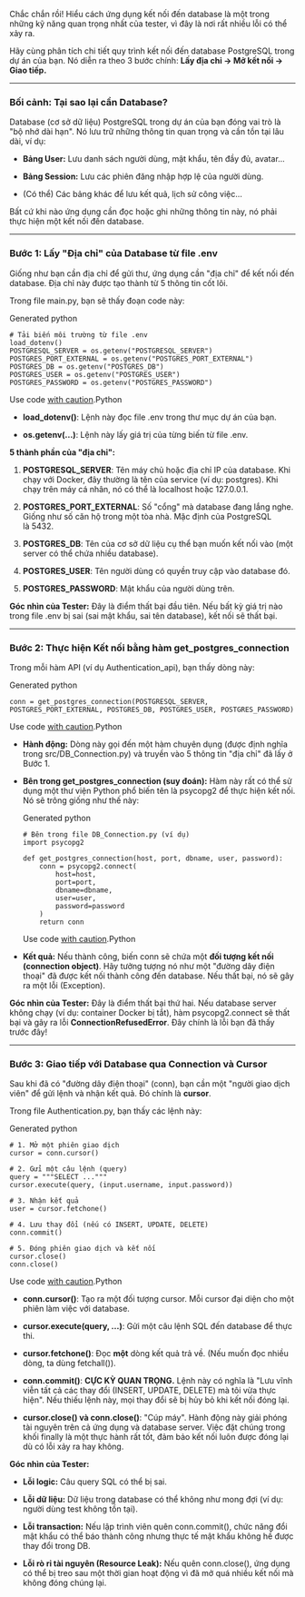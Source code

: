 Chắc chắn rồi! Hiểu cách ứng dụng kết nối đến database là một trong những kỹ năng quan trọng nhất của tester, vì đây là nơi rất nhiều lỗi có thể xảy ra.

Hãy cùng phân tích chi tiết quy trình kết nối đến database PostgreSQL trong dự án của bạn. Nó diễn ra theo 3 bước chính: **Lấy địa chỉ -> Mở kết nối -> Giao tiếp.**

---

### **Bối cảnh: Tại sao lại cần Database?**

Database (cơ sở dữ liệu) PostgreSQL trong dự án của bạn đóng vai trò là "bộ nhớ dài hạn". Nó lưu trữ những thông tin quan trọng và cần tồn tại lâu dài, ví dụ:

- **Bảng User:** Lưu danh sách người dùng, mật khẩu, tên đầy đủ, avatar...
    
- **Bảng Session:** Lưu các phiên đăng nhập hợp lệ của người dùng.
    
- (Có thể) Các bảng khác để lưu kết quả, lịch sử công việc...
    

Bất cứ khi nào ứng dụng cần đọc hoặc ghi những thông tin này, nó phải thực hiện một kết nối đến database.

---

### **Bước 1: Lấy "Địa chỉ" của Database từ file .env**

Giống như bạn cần địa chỉ để gửi thư, ứng dụng cần "địa chỉ" để kết nối đến database. Địa chỉ này được tạo thành từ 5 thông tin cốt lõi.

Trong file main.py, bạn sẽ thấy đoạn code này:

Generated python

```
# Tải biến môi trường từ file .env
load_dotenv()
POSTGRESQL_SERVER = os.getenv("POSTGRESQL_SERVER")
POSTGRES_PORT_EXTERNAL = os.getenv("POSTGRES_PORT_EXTERNAL")
POSTGRES_DB = os.getenv("POSTGRES_DB")
POSTGRES_USER = os.getenv("POSTGRES_USER")
POSTGRES_PASSWORD = os.getenv("POSTGRES_PASSWORD")
```

Use code [with caution](https://support.google.com/legal/answer/13505487).Python

- **load_dotenv()**: Lệnh này đọc file .env trong thư mục dự án của bạn.
    
- **os.getenv(...)**: Lệnh này lấy giá trị của từng biến từ file .env.
    

**5 thành phần của "địa chỉ":**

1. **POSTGRESQL_SERVER**: Tên máy chủ hoặc địa chỉ IP của database. Khi chạy với Docker, đây thường là tên của service (ví dụ: postgres). Khi chạy trên máy cá nhân, nó có thể là localhost hoặc 127.0.0.1.
    
2. **POSTGRES_PORT_EXTERNAL**: Số "cổng" mà database đang lắng nghe. Giống như số căn hộ trong một tòa nhà. Mặc định của PostgreSQL là 5432.
    
3. **POSTGRES_DB**: Tên của cơ sở dữ liệu cụ thể bạn muốn kết nối vào (một server có thể chứa nhiều database).
    
4. **POSTGRES_USER**: Tên người dùng có quyền truy cập vào database đó.
    
5. **POSTGRES_PASSWORD**: Mật khẩu của người dùng trên.
    

**Góc nhìn của Tester:** Đây là điểm thất bại đầu tiên. Nếu bất kỳ giá trị nào trong file .env bị sai (sai mật khẩu, sai tên database), kết nối sẽ thất bại.

---

### **Bước 2: Thực hiện Kết nối bằng hàm get_postgres_connection**

Trong mỗi hàm API (ví dụ Authentication_api), bạn thấy dòng này:

Generated python

```
conn = get_postgres_connection(POSTGRESQL_SERVER, POSTGRES_PORT_EXTERNAL, POSTGRES_DB, POSTGRES_USER, POSTGRES_PASSWORD)
```

Use code [with caution](https://support.google.com/legal/answer/13505487).Python

- **Hành động:** Dòng này gọi đến một hàm chuyên dụng (được định nghĩa trong src/DB_Connection.py) và truyền vào 5 thông tin "địa chỉ" đã lấy ở Bước 1.
    
- **Bên trong get_postgres_connection (suy đoán):** Hàm này rất có thể sử dụng một thư viện Python phổ biến tên là psycopg2 để thực hiện kết nối. Nó sẽ trông giống như thế này:
    
    Generated python
    
    ```
    # Bên trong file DB_Connection.py (ví dụ)
    import psycopg2
    
    def get_postgres_connection(host, port, dbname, user, password):
        conn = psycopg2.connect(
            host=host,
            port=port,
            dbname=dbname,
            user=user,
            password=password
        )
        return conn
    ```
    
    Use code [with caution](https://support.google.com/legal/answer/13505487).Python
    
- **Kết quả:** Nếu thành công, biến conn sẽ chứa một **đối tượng kết nối (connection object)**. Hãy tưởng tượng nó như một "đường dây điện thoại" đã được kết nối thành công đến database. Nếu thất bại, nó sẽ gây ra một lỗi (Exception).
    

**Góc nhìn của Tester:** Đây là điểm thất bại thứ hai. Nếu database server không chạy (ví dụ: container Docker bị tắt), hàm psycopg2.connect sẽ thất bại và gây ra lỗi **ConnectionRefusedError**. Đây chính là lỗi bạn đã thấy trước đây!

---

### **Bước 3: Giao tiếp với Database qua Connection và Cursor**

Sau khi đã có "đường dây điện thoại" (conn), bạn cần một "người giao dịch viên" để gửi lệnh và nhận kết quả. Đó chính là **cursor**.

Trong file Authentication.py, bạn thấy các lệnh này:

Generated python

```
# 1. Mở một phiên giao dịch
cursor = conn.cursor()

# 2. Gửi một câu lệnh (query)
query = """SELECT ..."""
cursor.execute(query, (input.username, input.password))

# 3. Nhận kết quả
user = cursor.fetchone()

# 4. Lưu thay đổi (nếu có INSERT, UPDATE, DELETE)
conn.commit()

# 5. Đóng phiên giao dịch và kết nối
cursor.close()
conn.close()
```

Use code [with caution](https://support.google.com/legal/answer/13505487).Python

- **conn.cursor()**: Tạo ra một đối tượng cursor. Mỗi cursor đại diện cho một phiên làm việc với database.
    
- **cursor.execute(query, ...)**: Gửi một câu lệnh SQL đến database để thực thi.
    
- **cursor.fetchone()**: Đọc **một** dòng kết quả trả về. (Nếu muốn đọc nhiều dòng, ta dùng fetchall()).
    
- **conn.commit()**: **CỰC KỲ QUAN TRỌNG.** Lệnh này có nghĩa là "Lưu vĩnh viễn tất cả các thay đổi (INSERT, UPDATE, DELETE) mà tôi vừa thực hiện". Nếu thiếu lệnh này, mọi thay đổi sẽ bị hủy bỏ khi kết nối đóng lại.
    
- **cursor.close() và conn.close()**: "Cúp máy". Hành động này giải phóng tài nguyên trên cả ứng dụng và database server. Việc đặt chúng trong khối finally là một thực hành rất tốt, đảm bảo kết nối luôn được đóng lại dù có lỗi xảy ra hay không.
    

**Góc nhìn của Tester:**

- **Lỗi logic:** Câu query SQL có thể bị sai.
    
- **Lỗi dữ liệu:** Dữ liệu trong database có thể không như mong đợi (ví dụ: người dùng test không tồn tại).
    
- **Lỗi transaction:** Nếu lập trình viên quên conn.commit(), chức năng đổi mật khẩu có thể báo thành công nhưng thực tế mật khẩu không hề được thay đổi trong DB.
    
- **Lỗi rò rỉ tài nguyên (Resource Leak):** Nếu quên conn.close(), ứng dụng có thể bị treo sau một thời gian hoạt động vì đã mở quá nhiều kết nối mà không đóng chúng lại.